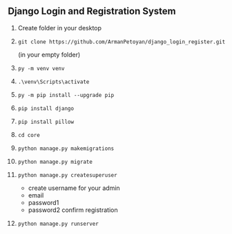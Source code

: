 ## Django Login and Registration System

1. Create folder in your desktop
2. ```
   git clone https://github.com/ArmanPetoyan/django_login_register.git
   ```
   (in your empty folder)
3. ```
   py -m venv venv
   ```
4. ```
   .\venv\Scripts\activate
   ```
5. ```
   py -m pip install --upgrade pip
   ```
6. ```
   pip install django
   ```
7. ```
   pip install pillow
   ```
8. ```
   cd core
   ```
9. ```
   python manage.py makemigrations
   ```
10. ```
    python manage.py migrate
    ```
11. ```
    python manage.py createsuperuser
    ```
      -  create username for your admin
      -  email
      -  password1
      -  password2
    confirm registration
12. ```
    python manage.py runserver
    ```

